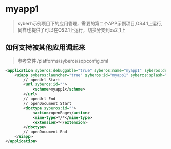 # myapp1
> syberh示例项目下的应用管理，需要的第二个APP示例项目,OS4.1上运行,
同样也提供了可以在OS2.1上运行，切换分支到os2_1上

## 如何支持被其他应用调起来
> 参考文件 /platforms/syberos/sopconfig.xml

``` xml
<application syberos:debuggable="true" syberos:name="myapp1" syberos:description="sybeos hybrid app " syberos:icon="res/app.png">
    <uiapp syberos:launcher="true" syberos:id="myapp1" syberos:splash="" syberos:exec="bin/app" syberos:background=""      syberos:name="" syberos:icon="res/app.png">
        // openUrl Start
        <url syberos:id="">
            <scheme>myapp1</scheme>
        </url>
        // openUrl End
        // openDocument Start
        <doctype syberos:id="">
            <action>openPage</action>
            <mime-type>*/*</mime-type>
            <extension>*</extension>
        </doctype>
        // openDocument End
    </uiapp>
</application>
```

